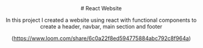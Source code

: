 <div align="center" width="50">
  # React Website

  In this project I created a website using react with functional components to create a header, navbar, main section and footer

 (https://www.loom.com/share/6c0a22f8ed594775884abc792c8f964a)
  
</div>

